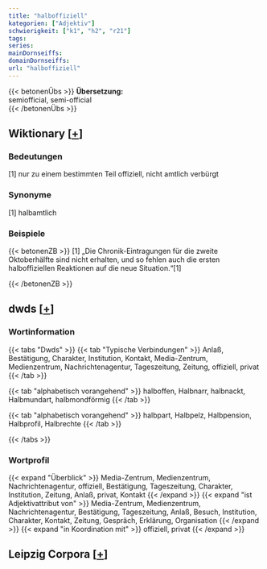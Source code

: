 ```yaml
---
title: "halboffiziell"
kategorien: ["Adjektiv"]
schwierigkeit: ["k1", "h2", "r21"]
tags:
series:
mainDornseiffs:
domainDornseiffs:
url: "halboffiziell"
---
```


{{< betonenÜbs >}}
**Übersetzung:**  
semiofficial, semi-official  
{{< /betonenÜbs >}}

## Wiktionary [[+](https://de.wiktionary.org/wiki/halboffiziell)]

### Bedeutungen
[1] nur zu einem bestimmten Teil offiziell, nicht amtlich verbürgt  

### Synonyme
[1] halbamtlich  

### Beispiele
{{< betonenZB >}}
[1] „Die Chronik-Eintragungen für die zweite Oktoberhälfte sind nicht erhalten, und so fehlen auch die ersten halboffiziellen Reaktionen auf die neue Situation.“[1]  

{{< /betonenZB >}}


## dwds [[+](https://www.dwds.de/wb/halboffiziell)]

### Wortinformation
{{< tabs "Dwds" >}}
{{< tab "Typische Verbindungen" >}}
Anlaß, Bestätigung, Charakter, Institution, Kontakt, Media-Zentrum, Medienzentrum, Nachrichtenagentur, Tageszeitung, Zeitung, offiziell, privat
{{< /tab >}}

{{< tab "alphabetisch vorangehend" >}}
halboffen, Halbnarr, halbnackt, Halbmundart, halbmondförmig
{{< /tab >}}

{{< tab "alphabetisch vorangehend" >}}
halbpart, Halbpelz, Halbpension, Halbprofil, Halbrechte
{{< /tab >}}

{{< /tabs >}}

### Wortprofil
{{< expand "Überblick" >}} Media-Zentrum, Medienzentrum, Nachrichtenagentur, offiziell, Bestätigung, Tageszeitung, Charakter, Institution, Zeitung, Anlaß, privat, Kontakt {{< /expand >}}
{{< expand "ist Adjektivattribut von" >}} Media-Zentrum, Medienzentrum, Nachrichtenagentur, Bestätigung, Tageszeitung, Anlaß, Besuch, Institution, Charakter, Kontakt, Zeitung, Gespräch, Erklärung, Organisation {{< /expand >}}
{{< expand "in Koordination mit" >}} offiziell, privat {{< /expand >}}

## Leipzig Corpora [[+](https://corpora.uni-leipzig.de/en/res?word=halboffiziell&corpusId=deu_newscrawl-public_2018)]

